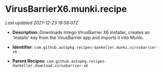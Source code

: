 # VirusBarrierX6.munki.recipe

_Last updated 2021-12-23 19:58:07Z_

- **Description**: Downloads Intego VirusBarrier X6 installer, creates an 'installs' key from the VirusBarrier app and imports it into Munki.

- **Identifier**: `com.github.autopkg.recipes-dankeller.munki.virusbarrier-x6`

- **Parent Recipes**: `com.github.autopkg.recipes-dankeller.download.virusbarrier-x6`